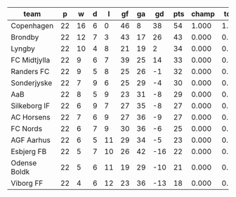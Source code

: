 |     team     | p  | w  | d | l  | gf | ga | gd  | pts | champ | top2  | top3  | top4  |  5-7  | bot4  | bot3  | bot2  |
|--------------|----|----|---|----|----|----|-----|-----|-------|-------|-------|-------|-------|-------|-------|-------|
| Copenhagen   | 22 | 16 | 6 |  0 | 46 |  8 |  38 |  54 | 1.000 | 1.000 | 1.000 | 1.000 | 0.000 | 0.000 | 0.000 | 0.000|
| Brondby      | 22 | 12 | 7 |  3 | 43 | 17 |  26 |  43 | 0.000 | 0.997 | 1.000 | 1.000 | 0.000 | 0.000 | 0.000 | 0.000|
| Lyngby       | 22 | 10 | 4 |  8 | 21 | 19 |   2 |  34 | 0.000 | 0.002 | 0.369 | 0.727 | 0.271 | 0.000 | 0.000 | 0.000|
| FC Midtjylla | 22 |  9 | 6 |  7 | 39 | 25 |  14 |  33 | 0.000 | 0.001 | 0.460 | 0.730 | 0.265 | 0.000 | 0.000 | 0.000|
| Randers FC   | 22 |  9 | 5 |  8 | 25 | 26 |  -1 |  32 | 0.000 | 0.000 | 0.137 | 0.373 | 0.581 | 0.000 | 0.000 | 0.000|
| Sonderjyske  | 22 |  7 | 9 |  6 | 25 | 29 |  -4 |  30 | 0.000 | 0.000 | 0.022 | 0.108 | 0.701 | 0.005 | 0.000 | 0.000|
| AaB          | 22 |  8 | 5 |  9 | 23 | 31 |  -8 |  29 | 0.000 | 0.000 | 0.011 | 0.053 | 0.594 | 0.021 | 0.003 | 0.000|
| Silkeborg IF | 22 |  6 | 9 |  7 | 27 | 35 |  -8 |  27 | 0.000 | 0.000 | 0.001 | 0.006 | 0.260 | 0.162 | 0.052 | 0.009|
| AC Horsens   | 22 |  7 | 6 |  9 | 27 | 36 |  -9 |  27 | 0.000 | 0.000 | 0.000 | 0.003 | 0.192 | 0.182 | 0.080 | 0.021|
| FC Nords     | 22 |  6 | 7 |  9 | 30 | 36 |  -6 |  25 | 0.000 | 0.000 | 0.000 | 0.001 | 0.058 | 0.479 | 0.232 | 0.074|
| AGF Aarhus   | 22 |  6 | 5 | 11 | 29 | 34 |  -5 |  23 | 0.000 | 0.000 | 0.000 | 0.000 | 0.064 | 0.478 | 0.275 | 0.130|
| Esbjerg FB   | 22 |  5 | 7 | 10 | 26 | 42 | -16 |  22 | 0.000 | 0.000 | 0.000 | 0.000 | 0.003 | 0.876 | 0.738 | 0.472|
| Odense Boldk | 22 |  5 | 6 | 11 | 19 | 29 | -10 |  21 | 0.000 | 0.000 | 0.000 | 0.000 | 0.012 | 0.819 | 0.682 | 0.454|
| Viborg FF    | 22 |  4 | 6 | 12 | 23 | 36 | -13 |  18 | 0.000 | 0.000 | 0.000 | 0.000 | 0.000 | 0.978 | 0.938 | 0.839|
